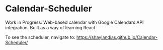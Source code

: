 # Calendar-Scheduler
Work in Progress: Web-based calendar with Google Calendars API integration. Built as a way of learning React

To see the scheduler, navigate to: https://shaylandias.github.io/Calendar-Scheduler/
